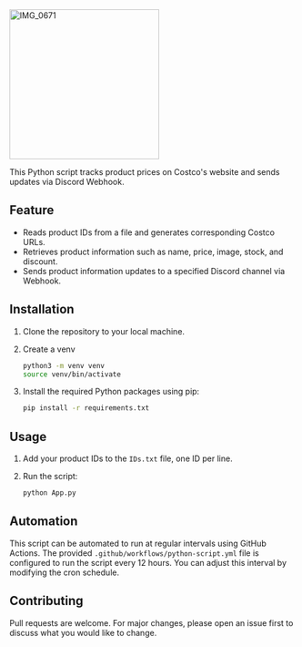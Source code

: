 <img width="263" alt="IMG_0671" src="https://github.com/aransaseelan/CostcoPriceTracker/assets/56369881/978e075d-e947-40bc-a8fd-45c90697cc52">

This Python script tracks product prices on Costco's website and sends updates via Discord Webhook.

## Feature

- Reads product IDs from a file and generates corresponding Costco URLs.
- Retrieves product information such as name, price, image, stock, and discount.
- Sends product information updates to a specified Discord channel via Webhook.

## Installation

1. Clone the repository to your local machine.
2. Create a venv 
    ```sh
    python3 -m venv venv
    source venv/bin/activate
   ```
3. Install the required Python packages using pip:

    ```sh
    pip install -r requirements.txt
    ```

## Usage

1. Add your product IDs to the `IDs.txt` file, one ID per line.
2. Run the script:

    ```sh
    python App.py
    ```

## Automation

This script can be automated to run at regular intervals using GitHub Actions. The provided `.github/workflows/python-script.yml` file is configured to run the script every 12 hours. You can adjust this interval by modifying the cron schedule.

## Contributing

Pull requests are welcome. For major changes, please open an issue first to discuss what you would like to change.
